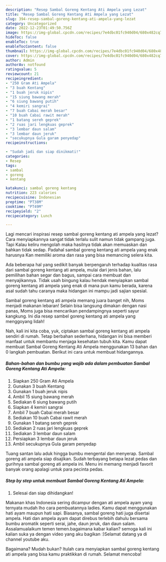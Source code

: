 ```yaml
---
description: "Resep Sambal Goreng Kentang Ati Ampela yang Lezat"
title: "Resep Sambal Goreng Kentang Ati Ampela yang Lezat"
slug: 394-resep-sambal-goreng-kentang-ati-ampela-yang-lezat
category: Uncategorized
date: 2022-12-23T01:49:50.756Z
image: https://img-global.cpcdn.com/recipes/7e4dbc01fc940d04/680x482cq70/sambal-goreng-kentang-ati-ampela-foto-resep-utama.jpg
hideToc: false
enableToc: true
enableTocContent: false
thumbnail: https://img-global.cpcdn.com/recipes/7e4dbc01fc940d04/680x482cq70/sambal-goreng-kentang-ati-ampela-foto-resep-utama.jpg
cover: https://img-global.cpcdn.com/recipes/7e4dbc01fc940d04/680x482cq70/sambal-goreng-kentang-ati-ampela-foto-resep-utama.jpg
author: Admin
authorAv: notfound
ratingvalue: 5
reviewcount: 21
recipeingredient:
- "250 Gram Ati Ampela"
- "3 buah Kentang"
- "1 buah jeruk nipis"
- "15 siung bawang merah"
- "6 siung bawang putih"
- "4 kemiri sangrai"
- "7 buah Cabai merah besar"
- "10 buah Cabai rawit merah"
- "1 batang sereh geprek"
- "2 ruas jari lengkuas geprek"
- "3 lembar daun salam"
- "3 lembar daun jeruk"
- "secukupnya Gula garam penyedap"
recipeinstructions:

- "Sudah jadi dan siap dinikmati!"
categories:
- Resep
tags:
- sambal
- goreng
- kentang

katakunci: sambal goreng kentang 
nutrition: 223 calories
recipecuisine: Indonesian
preptime: "PT38M"
cooktime: "PT49M"
recipeyield: "2"
recipecategory: Lunch

---
```



Lagi mencari inspirasi resep sambal goreng kentang ati ampela yang lezat? Cara menyiapkannya sangat tidak terlalu sulit namun tidak gampang juga. Tapi Kalau keliru mengolah maka hasilnya tidak akan memuaskan dan bahkan tidak sedap. Padahal sambal goreng kentang ati ampela yang enak harusnya Kan memiliki aroma dan rasa yang bisa memancing selera kita.


Ada beberapa hal yang sedikit banyak berpengaruh terhadap kualitas rasa dari sambal goreng kentang ati ampela, mulai dari jenis bahan, lalu pemilihan bahan segar dan bagus, sampai cara membuat dan menyajikannya. Tidak usah bingung kalau hendak menyiapkan sambal goreng kentang ati ampela yang enak di mana pun kamu berada, karena asal sudah tahu caranya maka hidangan ini mampu jadi sajian spesial.

Sambal goreng kentang ati ampela memang juara banget nih, Moms menjadi makanan lebaran! Selain bisa langsung dimakan dengan nasi panas, Moms juga bisa mencarikan pendampingnya seperti sayur kangkung. Ini dia resep sambel goreng kentang ati ampela yang menggoyang lidah!


Nah, kali ini kita coba, yuk, ciptakan sambal goreng kentang ati ampela sendiri di rumah. Tetap berbahan sederhana, hidangan ini bisa memberi manfaat untuk membantu menjaga kesehatan tubuh kita. Kamu dapat membuat Sambal Goreng Kentang Ati Ampela menggunakan 13 bahan dan 0 langkah pembuatan. Berikut ini cara untuk membuat hidangannya.

<!--inarticleads1-->

##### Bahan-bahan dan bumbu yang wajib ada dalam pembuatan Sambal Goreng Kentang Ati Ampela:

1. Siapkan 250 Gram Ati Ampela
1. Gunakan 3 buah Kentang
1. Gunakan 1 buah jeruk nipis
1. Ambil 15 siung bawang merah
1. Sediakan 6 siung bawang putih
1. Siapkan 4 kemiri sangrai
1. Ambil 7 buah Cabai merah besar
1. Sediakan 10 buah Cabai rawit merah
1. Gunakan 1 batang sereh geprek
1. Sediakan 2 ruas jari lengkuas geprek
1. Sediakan 3 lembar daun salam
1. Persiapkan 3 lembar daun jeruk
1. Ambil secukupnya Gula garam penyedap


Tuang santan lalu aduk hingga bumbu mengental dan menyerap. Sambal goreng ati ampela siap disajikan. Sudah terbayang betapa lezat pedas dan gurihnya sambal goreng ati ampela ini. Menu ini memang menjadi favorit banyak orang apalagi untuk para pecinta pedas. 

<!--inarticleads2-->

##### Step by step untuk membuat Sambal Goreng Kentang Ati Ampela:


1. Selesai dan siap dihidangkan!

Makanan khas Indonesia sering dicampur dengan ati ampela ayam yang ternyata mudah lho cara pembuatannya ladies. Kamu dapat menggunakan hati ayam maupun hati sapi. Biasanya, sambal goreng hati juga disertai ampela. Hati dan ampela ayam dapat direbus terlebih dahulu bersama bumbu aromatik seperti serai, jahe, daun jeruk, dan daun salam. Assalamualaikum temen temen.bagaimana kabar kalian? semoga kali ini kalian suka ya dengan video yang aku bagikan :)Selamat datang ya di channel youtube aku. 

Bagaimana? Mudah bukan? Itulah cara menyiapkan sambal goreng kentang ati ampela yang bisa kamu praktikkan di rumah. Selamat mencoba!
